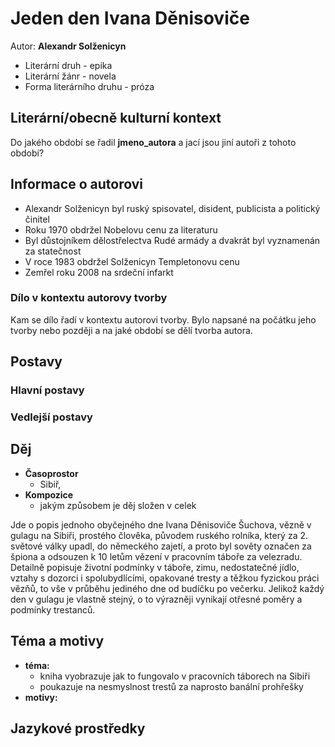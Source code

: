 # Jeden den Ivana Děnisoviče

Autor: **Alexandr Solženicyn**

 - Literární druh - epika
 - Literární žánr - novela
 - Forma literárního druhu - próza

## Literární/obecně kulturní kontext

Do jakého období se řadil **jmeno_autora** a jací jsou jiní autoři z tohoto období?

## Informace o autorovi
 - Alexandr Solženicyn byl ruský spisovatel, disident, publicista a politický činitel
 - Roku 1970 obdržel Nobelovu cenu za literaturu
 - Byl důstojníkem dělostřelectva Rudé armády a dvakrát byl vyznamenán za statečnost
 - V roce 1983 obdržel Solženicyn Templetonovu cenu
 - Zemřel roku 2008 na srdeční infarkt

### Dílo v kontextu autorovy tvorby

Kam se dílo řadí v kontextu autorovi tvorby. Bylo napsané na počátku jeho tvorby nebo později a na jaké období se dělí tvorba autora.

## Postavy

### Hlavní postavy 

### Vedlejší postavy

## Děj
 - **Časoprostor**
   - Sibiř, 
 - **Kompozice**
   - jakým způsobem je děj složen v celek

Jde o popis jednoho obyčejného dne Ivana Děnisoviče Šuchova, vězně v gulagu na Sibiři, prostého člověka, původem ruského rolníka, který za 2. světové války upadl, do německého zajetí, a proto byl sověty označen za špiona a odsouzen k 10 letům vězení v pracovním táboře za velezradu. Detailně popisuje životní podmínky v táboře, zimu, nedostatečné jídlo, vztahy s dozorci i spolubydlícími, opakované tresty a těžkou fyzickou práci vězňů, to vše v průběhu jediného dne od budíčku po večerku. Jelikož každý den v gulagu je vlastně stejný, o to výrazněji vynikají otřesné poměry a podmínky trestanců.

## Téma a motivy
 - **téma:**
   - kniha vyobrazuje jak to fungovalo v pracovních táborech na Sibiři
   - poukazuje na nesmyslnost trestů za naprosto banální prohřešky
 - **motivy:**

## Jazykové prostředky
